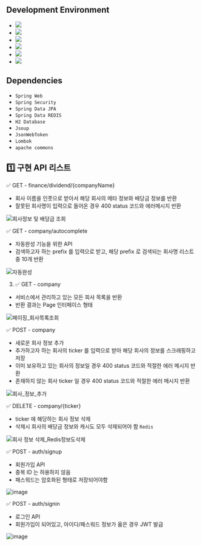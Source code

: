 
## Development Environment

- <img src="https://img.shields.io/badge/Windows-blue?style=flat&logo=windows&logoColor=white"/> 
- <img src="https://img.shields.io/badge/intellij-red?style=flat&logo=intellijidea&logoColor=white"/> 
- <img src="https://img.shields.io/badge/JDK_1.8-red?style=flat&logo=&logoColor=white"/>
- <img src="https://img.shields.io/badge/H2-blue?style=flat&logo=&logoColor=white"/>
- <img src="https://img.shields.io/badge/Gradle-skyblue?style=flat&logo=gradle&logoColor=white"/>
- <img src="https://img.shields.io/badge/Github-grey?style=flat&logo=github&logoColor=white"/>

## Dependencies
- ````Spring Web````
- ````Spring Security````
- ````Spring Data JPA````
- ````Spring Data REDIS````
- ````H2 Database````
- ````Jsoup````
- ````JsonWebToken````
- ````Lombok````
- ````apache commons````


## 1️⃣ 구현 API 리스트

✅ GET - finance/dividend/{companyName}
- 회사 이름을 인풋으로 받아서 해당 회사의 메타 정보와 배당금 정보를 반환
- 잘못된 회사명이 입력으로 들어온 경우 400 status 코드와 에러메시지 반환

![회사정보 및 배당금 조회](https://github.com/jinyngg/stock-dividend-project/assets/96164211/a24d28b0-8b68-4bce-b383-08d404970c97)

✅ GET - company/autocomplete
- 자동완성 기능을 위한 API
- 검색하고자 하는 prefix 를 입력으로 받고, 해당 prefix 로 검색되는 회사명 리스트 중 10개 반환

![자동완성](https://github.com/jinyngg/stock-dividend-project/assets/96164211/7d1cda77-0c5a-4448-b04c-abe6a135297f)

3) ✅ GET - company
- 서비스에서 관리하고 있는 모든 회사 목록을 반환
- 반환 결과는 Page 인터페이스 형태

![페이징_회사목록조회](https://github.com/jinyngg/stock-dividend-project/assets/96164211/80081a96-f42a-47f6-9584-f30b86db6a8a)

✅ POST - company
- 새로운 회사 정보 추가
- 추가하고자 하는 회사의 ticker 를 입력으로 받아 해당 회사의 정보를 스크래핑하고 저장
- 이미 보유하고 있는 회사의 정보일 경우 400 status 코드와 적절한 에러 메시지 반환
- 존재하지 않는 회사 ticker 일 경우 400 status 코드와 적절한 에러 메시지 반환

![회사_정보_추가](https://github.com/jinyngg/stock-dividend-project/assets/96164211/7037cfa5-bc43-40a5-9507-43e5b14d46c2)

✅ DELETE - company/{ticker}
- ticker 에 해당하는 회사 정보 삭제
- 삭제시 회사의 배당금 정보와 캐시도 모두 삭제되어야 함 ````Redis````

![회사 정보 삭제_Redis정보도삭제](https://github.com/jinyngg/stock-dividend-project/assets/96164211/1ec9fdf2-b6f5-49f0-b3c8-f880c1e4d1c5)

✅ POST - auth/signup
- 회원가입 API
- 중복 ID 는 허용하지 않음
- 패스워드는 암호화된 형태로 저장되어야함

![image](https://github.com/jinyngg/stock-dividend-project/assets/96164211/fbff452b-91a2-4374-8851-952d7a6f14d6)

✅ POST - auth/signin
- 로그인 API
- 회원가입이 되어있고, 아이디/패스워드 정보가 옳은 경우 JWT 발급

![image](https://github.com/jinyngg/stock-dividend-project/assets/96164211/d8012e3e-db57-4000-a9fa-05a3218166e6)
